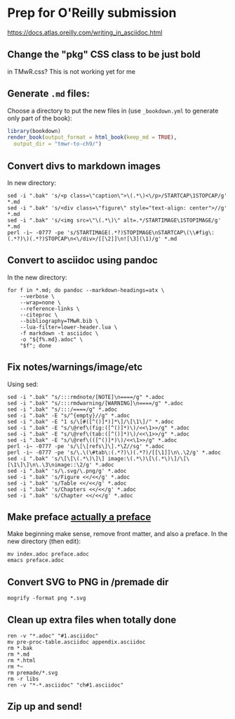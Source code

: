 # Prep for O'Reilly submission

<https://docs.atlas.oreilly.com/writing_in_asciidoc.html>

## Change the "pkg" CSS class to be just **bold**

in TMwR.css? This is not working yet for me

## Generate `.md` files:

Choose a directory to put the new files in (use `_bookdown.yml` to generate only part of the book):

```r
library(bookdown)
render_book(output_format = html_book(keep_md = TRUE), 
  output_dir = "tmwr-to-ch9/")
```

## Convert divs to markdown images

In new directory:

```
sed -i ".bak" 's/<p class=\"caption\">\(.*\)<\/p>/STARTCAP\1STOPCAP/g' *.md
sed -i ".bak" 's/<div class=\"figure\" style="text-align: center">//g' *.md
sed -i ".bak" 's/<img src=\"\(.*\)\" alt=.*/STARTIMAGE\1STOPIMAGE/g' *.md
perl -i~ -0777 -pe 's/STARTIMAGE(.*?)STOPIMAGE\nSTARTCAP\(\\#fig\:(.*?)\)(.*?)STOPCAP\n<\/div>/[[\2]]\n![\3](\1)/g' *.md
```

## Convert to asciidoc using pandoc

In the new directory:

```
for f in *.md; do pandoc --markdown-headings=atx \
    --verbose \
    --wrap=none \
    --reference-links \
    --citeproc \
    --bibliography=TMwR.bib \
    --lua-filter=lower-header.lua \
    -f markdown -t asciidoc \
    -o "${f%.md}.adoc" \
    "$f"; done
```

## Fix notes/warnings/image/etc

Using sed:

```
sed -i ".bak" "s/:::rmdnote/[NOTE]\n====/g" *.adoc   
sed -i ".bak" "s/:::rmdwarning/[WARNING]\n====/g" *.adoc   
sed -i ".bak" "s/:::/====/g" *.adoc
sed -i ".bak" -E "s/^{empty}//g" *.adoc
sed -i ".bak" -E "1 s/\[#([^()]*)]*\]/\[\1\]/" *.adoc
sed -i ".bak" -E "s/\@ref\(fig:([^()]*)\)/<<\1>>/g" *.adoc
sed -i ".bak" -E "s/\@ref\(tab:([^()]*)\)/<<\1>>/g" *.adoc
sed -i ".bak" -E "s/\@ref\(([^()]*)\)/<<\1>>/g" *.adoc
perl -i~ -0777 -pe 's/\[\[refs\]\].*\Z//sg' *.adoc
perl -i~ -0777 -pe 's/\.\(\#tab\:(.*?)\)(.*?)/[[\1]]\n\.\2/g' *.adoc
sed -i ".bak" 's/\[\[\(.*\)\]\] image:\(.*\)\[\(.*\)\]/\[\[\1\]\]\n\.\3\nimage::\2/g' *.adoc
sed -i ".bak" 's/\.svg/\.png/g' *.adoc
sed -i ".bak" 's/Figure <</<</g' *.adoc
sed -i ".bak" 's/Table <</<</g' *.adoc
sed -i ".bak" 's/Chapters <</<</g' *.adoc
sed -i ".bak" 's/Chapter <</<</g' *.adoc
```

## Make preface [actually a preface](https://docs.atlas.oreilly.com/writing_in_asciidoc.html#prefaces-PntlujUD)

Make beginning make sense, remove front matter, and also a preface. In the new directory (then edit):

```
mv index.adoc preface.adoc
emacs preface.adoc
```

## Convert SVG to PNG in /premade dir

```
mogrify -format png *.svg
```

## Clean up extra files when totally done

```
ren -v "*.adoc" "#1.asciidoc"
mv pre-proc-table.asciidoc appendix.asciidoc
rm *.bak
rm *.md
rm *.html
rm *~
rm premade/*.svg
rm -r libs
ren -v "*-*.asciidoc" "ch#1.asciidoc"
```

## Zip up and send!


